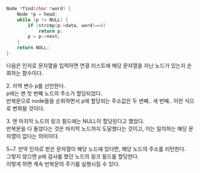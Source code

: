 ```c
Node *find(char *word) {
    Node *p = head;
    while (p != NULL) {
        if (strcmp(p->data, word)==0)
            return p;
        p = p->next;
    }
    return NULL;
}
```

<p>다음은 인자로 문자열을 입력하면 연결 리스트에 해당 문자열을 지닌 노드가 있는지 순회하는 함수이다.</p>

<p>
2.
지역 변수 p를 선언한다.<br />
p에는 맨 첫 번째 노드의 주소가 할당되었다.<br /> 
반복문으로 node들을 순회하면서 p에 할당되는 주소값은 두 번째.. 세 번째.. 이런 식으로 변화될 것이다.
</p>

<p>
3.
맨 마지막 노드의 링크 필드에는 NULL이 할당된다고 했었다.<br />
반복문을 다 돌았다는 것은 마지막 노드까지 도달했다는 것이고, 이는 일치하는 해당 문자열이 없다는 의미이다.
</p>

<p>
5~7.
만약 인자로 받은 문자열이 해당 노드에 있다면, 해당 노드의 주소를 리턴한다.<br />
그렇지 않으면 p에 검사를 했던 노드의 링크 필드를 할당한다.<br />
이렇게 하면 계속 반복문의 주기를 실행시킬 수 있다.
</p>






